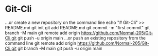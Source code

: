 # Git-Cli
…or create a new repository on the command line
echo "# Git-Cli" >> README.md
git init
git add README.md
git commit -m "first commit"
git branch -M main
git remote add origin https://github.com/Normal-205/Git-Cli.git
git push -u origin main
…or push an existing repository from the command line
git remote add origin https://github.com/Normal-205/Git-Cli.git
git branch -M main
git push -u origin main
